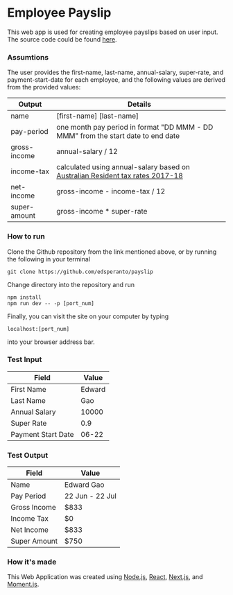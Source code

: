 # Employee Payslip

This web app is used for creating employee payslips based on user input. The source code could be found [here](https://github.com/edsperanto/payslip).

### Assumtions

The user provides the first-name, last-name, annual-salary, super-rate, and payment-start-date for each employee, and the following values are derived from the provided values:

| Output | Details |
| --- | --- |
| name | [first-name] [last-name] |
| pay-period | one month pay period in format "DD MMM - DD MMM" from the start date to end date |
| gross-income | annual-salary / 12 |
| income-tax | calculated using annual-salary based on [Australian Resident tax rates 2017-18](https://www.ato.gov.au/Rates/Individual-income-tax-rates/) |
| net-income | gross-income - income-tax / 12 |
| super-amount | gross-income * super-rate |

### How to run

Clone the Github repository from the link mentioned above, or by running the following in your terminal

```
git clone https://github.com/edsperanto/payslip
```

Change directory into the repository and run

```
npm install
npm run dev -- -p [port_num]
```

Finally, you can visit the site on your computer by typing

```
localhost:[port_num]
```

into your browser address bar.

### Test Input

| Field | Value |
| --- | --- |
| First Name | Edward |
| Last Name | Gao |
| Annual Salary | 10000 |
| Super Rate | 0.9 |
| Payment Start Date | 06-22 |

### Test Output

| Field | Value |
| --- | --- |
| Name | Edward Gao |
| Pay Period | 22 Jun - 22 Jul |
| Gross Income | $833 |
| Income Tax | $0 |
| Net Income | $833 |
| Super Amount | $750 |

### How it's made

This Web Application was created using [Node.js](https://nodejs.org/en/), [React](https://reactjs.org/), [Next.js](https://nextjs.org/), and [Moment.js](https://momentjs.com/).
